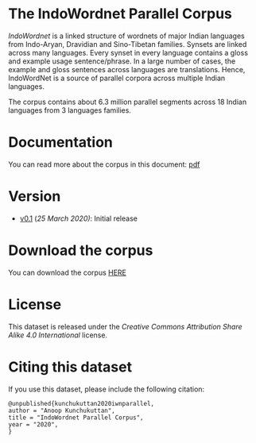 #  The IndoWordnet Parallel Corpus

_IndoWordnet_ is a linked structure of wordnets of major Indian languages from Indo-Aryan, Dravidian and Sino-Tibetan families. Synsets are linked across many languages. Every synset in every language contains a gloss and example usage sentence/phrase. In a large number of cases, the example and gloss sentences across languages are translations. Hence, IndoWordNet is a source of parallel corpora across multiple Indian languages. 

The corpus contains about 6.3 million parallel segments across 18 Indian languages from 3 languages families. 

# Documentation

You can read more about the corpus in this document: [pdf](iwn_parallel_2020.pdf)

# Version 

- [v0.1](https://www.dropbox.com/s/x4yu6a3l1qcc6po/iwn_parallel_v0.1.tgz?dl=0) (_25 March 2020)_: Initial release

# Download the corpus

You can download the corpus [HERE](https://www.dropbox.com/s/x4yu6a3l1qcc6po/iwn_parallel_v0.1.tgz?dl=0)

# License

This dataset is released under the _Creative Commons Attribution Share Alike 4.0 International_ license.

# Citing this dataset

If you use this dataset, please include the following citation: 

```
@unpublished{kunchukuttan2020iwnparallel,
author = "Anoop Kunchukuttan",
title = "IndoWordnet Parallel Corpus",
year = "2020",
}
```
